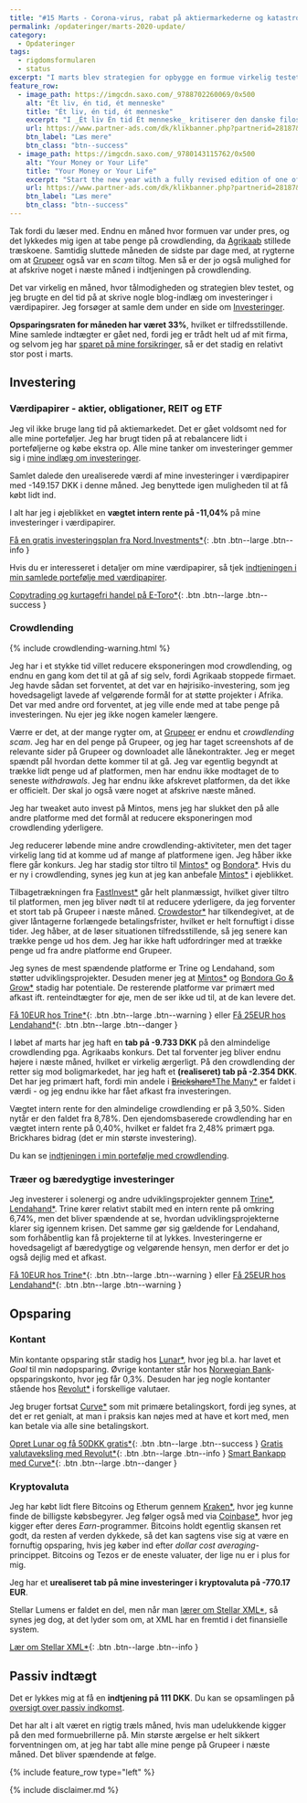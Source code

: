 ```yaml
---
title: "#15 Marts - Corona-virus, rabat på aktiermarkederne og katastrofer i crowdlending"
permalink: /opdateringer/marts-2020-update/
category:
  - Opdateringer
tags:
  - rigdomsformularen
  - status
excerpt: "I marts blev strategien for opbygge en formue virkelig testet med nedgang på de globale aktiemarkeder - og igen tabte jeg penge på crowdlending."
feature_row:
  - image_path: https://imgcdn.saxo.com/_9788702260069/0x500
    alt: "Ét liv, én tid, ét menneske"
    title: "Ét liv, én tid, ét menneske"
    excerpt: "I _Ét liv Én tid Ét menneske_ kritiserer den danske filosof og erhvervsleder Morten Albæk idéen om, at man ved at sætte klarere grænser mellem arbejdstid og fritid, kan løse dette seriøse problem. Ifølge Morten Albæk findes svaret snarere ved at skabe sig et meningsfuldt liv."
    url: https://www.partner-ads.com/dk/klikbanner.php?partnerid=28187&bannerid=43264&htmlurl=https://www.saxo.com/dk/et-liv-en-tid-et-menneske_morten-albaek_haeftet_9788702260069
    btn_label: "Læs mere"
    btn_class: "btn--success"
  - image_path: https://imgcdn.saxo.com/_9780143115762/0x500
    alt: "Your Money or Your Life"
    title: "Your Money or Your Life"
    excerpt: "Start the new year with a fully revised edition of one of the most influential books ever written on personal finance with more than a million copies sold"
    url: https://www.partner-ads.com/dk/klikbanner.php?partnerid=28187&bannerid=43264&htmlurl=https://www.saxo.com/dk/your-money-or-your-life_vicki-robin_paperback_9780143115762
    btn_label: "Læs mere"
    btn_class: "btn--success"
---
```


Tak fordi du læser med. Endnu en måned hvor formuen var under pres, og det lykkedes mig igen at tabe penge på crowdlending, da [Agrikaab](/platform/agrikaab/) stillede træskoene. Samtidig sluttede måneden de sidste par dage med, at rygterne om at [Grupeer](/platform/grupeer/) også var en _scam_ tiltog. Men så er der jo også mulighed for at afskrive noget i næste måned i indtjeningen på crowdlending.

Det var virkelig en måned, hvor tålmodigheden og strategien blev testet, og jeg brugte en del tid på at skrive nogle blog-indlæg om investeringer i værdipapirer. Jeg forsøger at samle dem under en side om [Investeringer](/investering/).

**Opsparingsraten for måneden har været 33%**, hvilket er tilfredsstillende. Mine samlede indtægter er gået ned, fordi jeg er trådt helt ud af mit firma, og selvom jeg har [sparet på mine forsikringer](/forsikringer/), så er det stadig en relativt stor post i marts. 

## Investering

### Værdipapirer - aktier, obligationer, REIT og ETF

Jeg vil ikke bruge lang tid på aktiemarkedet. Det er gået voldsomt ned for alle mine porteføljer. Jeg har brugt tiden på at rebalancere lidt i porteføljerne og købe ekstra op. Alle mine tanker om investeringer gemmer sig i [mine indlæg om investeringer](/investering/).

Samlet dalede den urealiserede værdi af mine investeringer i værdipapirer med -149.157 DKK i denne måned. Jeg benyttede igen muligheden til at få købt lidt ind.

I alt har jeg i øjeblikket en **vægtet intern rente på -11,04%** på mine investeringer i værdipapirer.

[Få en gratis investeringsplan fra Nord.Investments\*](/go/nord/){: .btn .btn--large .btn--info }

Hvis du er interesseret i detaljer om mine værdipapirer, så tjek [indtjeningen i min samlede portefølje med værdipapirer](/investeringer/).

[Copytrading og kurtagefri handel på E-Toro\*](/go/etoro/){: .btn .btn--large .btn--success }

### Crowdlending

{% include crowdlending-warning.html %}

Jeg har i et stykke tid villet reducere eksponeringen mod crowdlending, og endnu en gang kom det til at gå af sig selv, fordi Agrikaab stoppede firmaet. Jeg havde sådan set forventet, at det var en højrisiko-investering, som jeg hovedsageligt lavede af velgørende formål for at støtte projekter i Afrika. Det var med andre ord forventet, at jeg ville ende med at tabe penge på investeringen. Nu ejer jeg ikke nogen kameler længere.

Værre er det, at der mange rygter om, at [Grupeer](/platform/grupeer/) er endnu et _crowdlending scam_. Jeg har en del penge på Grupeer, og jeg har taget screenshots af de relevante sider på Grupeer og downloadet alle lånekontrakter. Jeg er meget spændt pål hvordan dette kommer til at gå. Jeg var egentlig begyndt at trække lidt penge ud af platformen, men har endnu ikke modtaget de to seneste _withdrawals_. Jeg har endnu ikke afskrevet platformen, da det ikke er officielt. Der skal jo også være noget at afskrive næste måned.

Jeg har tweaket auto invest på Mintos, mens jeg har slukket den på alle andre platforme med det formål at reducere eksponeringen mod crowdlending yderligere.

Jeg reducerer løbende mine andre crowdlending-aktiviteter, men det tager virkelig lang tid at komme ud af mange af platformene igen. Jeg håber ikke flere går konkurs. Jeg har stadig stor tiltro til [Mintos\*](/go/mintos/) og [Bondora\*](/go/bondora/). Hvis du er ny i crowdlending, synes jeg kun at jeg kan anbefale [Mintos\*](/go/mintos/) i øjeblikket.

Tilbagetrækningen fra [FastInvest\*](/go/fastinvest/) går helt planmæssigt, hvilket giver tiltro til platformen, men jeg bliver nødt til at reducere yderligere, da jeg forventer et stort tab på Grupeer i næste måned. [Crowdestor\*](/go/crowdestor/) har tilkendegivet, at de giver låntagerne forlængede betalingsfrister, hvilket er helt fornuftigt i disse tider. Jeg håber, at de løser situationen tilfredsstillende, så jeg senere kan trække penge ud hos dem. Jeg har ikke haft udfordringer med at trække penge ud fra andre platforme end Grupeer.

Jeg synes de mest spændende platforme er Trine og Lendahand, som støtter udviklingsprojekter. Desuden mener jeg at [Mintos\*](/go/mintos/) og [Bondora Go & Grow\*](/go/bondora/) stadig har potentiale. De resterende platforme var primært med afkast ift. renteindtægter for øje, men de ser ikke ud til, at de kan levere det.

[Få 10EUR hos Trine\*](/go/trine/){: .btn .btn--large .btn--warning } eller [Få 25EUR hos Lendahand\*](/go/lendahand/){: .btn .btn--large .btn--danger }

I løbet af marts har jeg haft en **tab på -9.733 DKK** på den almindelige crowdlending pga. Agrikaabs konkurs. Det tal forventer jeg bliver endnu højere i næste måned, hvilket er virkelig ærgerligt. På den crowdlending der retter sig mod boligmarkedet, har jeg haft et **(realiseret) tab på -2.354 DKK**. Det har jeg primært haft, fordi min andele i <del>[Brickshare\*](/go/brickshare/)</del><ins>[The Many\*](/go/themany/)</ins> er faldet i værdi - og jeg endnu ikke har fået afkast fra investeringen.

Vægtet intern rente for den almindelige crowdlending er på 3,50%. Siden nytår er den faldet fra 8,78%. Den ejendomsbaserede crowdlending har en vægtet intern rente på 0,40%, hvilket er faldet fra 2,48% primært pga. Brickhares bidrag (det er min største investering).

Du kan se [indtjeningen i min portefølje med crowdlending](/crowdlending/).

### Træer og bæredygtige investeringer

Jeg investerer i solenergi og andre udviklingsprojekter gennem [Trine\*](/go/trine/), [Lendahand\*](/go/lendahand/). Trine kører relativt stabilt med en intern rente på omkring 6,74%, men det bliver spændende at se, hvordan udviklingsprojekterne klarer sig igennem krisen. Det samme gør sig gældende for Lendahand, som forhåbentlig kan få projekterne til at lykkes. Investeringerne er hovedsageligt af bæredygtige og velgørende hensyn, men derfor er det jo også dejlig med et afkast.

[Få 10EUR hos Trine\*](/go/trine/){: .btn .btn--large .btn--warning } eller [Få 25EUR hos Lendahand\*](/go/lendahand/){: .btn .btn--large .btn--warning }

## Opsparing

### Kontant

Min kontante opsparing står stadig hos [Lunar\*](/go/lunar/), hvor jeg bl.a. har lavet et _Goal_ til min nødopsparing. Øvrige kontanter står hos [Norwegian Bank](/go/norwegian/)-opsparingskonto, hvor jeg får 0,3%. Desuden har jeg nogle kontanter stående hos [Revolut\*](/go/revolut/) i forskellige valutaer. 

Jeg bruger fortsat [Curve\*](/go/curve/) som mit primære betalingskort, fordi jeg synes, at det er ret genialt, at man i praksis kan nøjes med at have et kort med, men kan betale via alle sine betalingskort.

[Opret Lunar og få 50DKK gratis\*](/go/lunar/){: .btn .btn--large .btn--success }
[Gratis valutaveksling med Revolut\*](/go/revolut/){: .btn .btn--large .btn--info }
[Smart Bankapp med Curve\*](/go/curve/){: .btn .btn--large .btn--danger }

### Kryptovaluta

Jeg har købt lidt flere Bitcoins og Etherum gennem [Kraken\*](/go/kraken/), hvor jeg kunne finde de billigste købsbegyrer. Jeg følger også med via [Coinbase\*](/go/coinbase/), hvor jeg kigger efter deres _Earn_-programmer. Bitcoins holdt egentlig skansen ret godt, da resten af verden dykkede, så det kan sagtens vise sig at være en fornuftig opsparing, hvis jeg køber ind efter _dollar cost averaging_-princippet. Bitcoins og Tezos er de eneste valuater, der lige nu er i plus for mig.

Jeg har et **urealiseret tab på mine investeringer i kryptovaluta på -770.17 EUR**. 

Stellar Lumens er faldet en del, men når man [lærer om Stellar XML\*](https://coinbase.com/earn/xlm/invite/cxq453w7), så synes jeg dog, at det lyder som om, at XML har en fremtid i det finansielle system.

[Lær om Stellar XML\*](https://coinbase.com/earn/xlm/invite/cxq453w7){: .btn .btn--large .btn--info }

## Passiv indtægt

Det er lykkes mig at få en **indtjening på 111 DKK**. Du kan se opsamlingen på [oversigt over passiv indkomst](/passiv-indkomst/).

Det har alt i alt været en rigtig træls måned, hvis man udelukkende kigger på den med formuebrillerne på. Min største ærgelse er helt sikkert forventningen om, at jeg har tabt alle mine penge på Grupeer i næste måned. Det bliver spændende at følge.

{% include feature_row type="left" %}

{% include disclaimer.md %}
